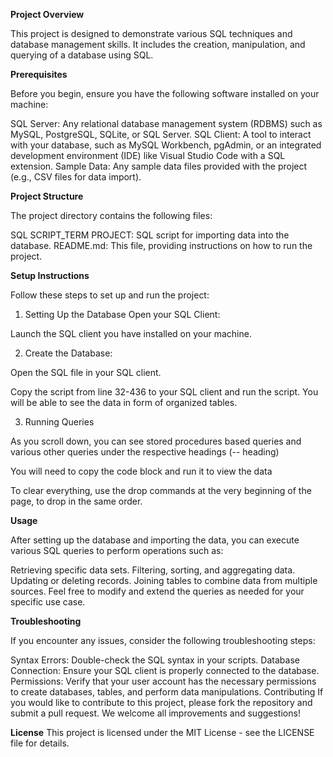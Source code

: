 **Project Overview**

This project is designed to demonstrate various SQL techniques and database management skills. It includes the creation, manipulation, and querying of a database using SQL.

**Prerequisites**

Before you begin, ensure you have the following software installed on your machine:

SQL Server: Any relational database management system (RDBMS) such as MySQL, PostgreSQL, SQLite, or SQL Server.
SQL Client: A tool to interact with your database, such as MySQL Workbench, pgAdmin, or an integrated development environment (IDE) like Visual Studio Code with a SQL extension.
Sample Data: Any sample data files provided with the project (e.g., CSV files for data import).

**Project Structure**

The project directory contains the following files:

SQL SCRIPT_TERM PROJECT: SQL script for importing data into the database.
README.md: This file, providing instructions on how to run the project.

**Setup Instructions**

Follow these steps to set up and run the project:

1. Setting Up the Database
Open your SQL Client:

Launch the SQL client you have installed on your machine.

2. Create the Database:

Open the SQL file in your SQL client.

Copy the script from line 32-436 to your SQL client and run the script.
You will be able to see the data in form of organized tables.

3. Running Queries

As you scroll down, you can see stored procedures based queries and various other queries under the respective headings (-- heading)

You will need to copy the code block and run it to view the data

To clear everything, use the drop commands at the very beginning of the page, to drop in the same order.

**Usage**

After setting up the database and importing the data, you can execute various SQL queries to perform operations such as:

Retrieving specific data sets.
Filtering, sorting, and aggregating data.
Updating or deleting records.
Joining tables to combine data from multiple sources.
Feel free to modify and extend the queries as needed for your specific use case.

**Troubleshooting**

If you encounter any issues, consider the following troubleshooting steps:

Syntax Errors: Double-check the SQL syntax in your scripts.
Database Connection: Ensure your SQL client is properly connected to the database.
Permissions: Verify that your user account has the necessary permissions to create databases, tables, and perform data manipulations.
Contributing
If you would like to contribute to this project, please fork the repository and submit a pull request. We welcome all improvements and suggestions!

**License**
This project is licensed under the MIT License - see the LICENSE file for details.








